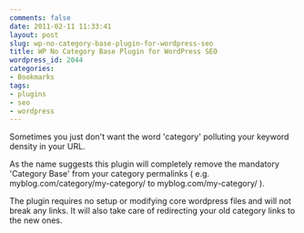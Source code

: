 ```yaml
---
comments: false
date: 2011-02-11 11:33:41
layout: post
slug: wp-no-category-base-plugin-for-wordpress-seo
title: WP No Category Base Plugin for WordPress SEO
wordpress_id: 2044
categories:
- Bookmarks
tags:
- plugins
- seo
- wordpress
---
```


Sometimes you just don't want the word 'category' polluting your keyword density in your URL.  

  

As the name suggests this plugin will completely remove the mandatory 'Category Base' from your category permalinks ( e.g. myblog.com/category/my-category/ to myblog.com/my-category/ ).  

  

The plugin requires no setup or modifying core wordpress files and will not break any links. It will also take care of redirecting your old category links to the new ones.
